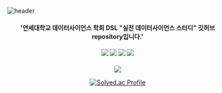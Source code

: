 ![header](https://capsule-render.vercel.app/api?type=waving&color=auto&height=200&section=header&text=실전%20데이터사이언스%20스터디&fontSize=45&fontAlign=65&fontAlignY=35)


<div align="center">
  <h4> '연세대학교 데이터사이언스 학회 DSL "실전 데이터사이언스 스터디" 깃허브 repository입니다.' <h4/>
	<img src="https://img.shields.io/badge/Python-3776AB?style=flat&logo=Python&logoColor=white" />
	<img src="https://img.shields.io/badge/Torch-EE4C2C?style=flat&logo=PyTorch&logoColor=white" />
	<img src="https://img.shields.io/badge/Flask-000000?style=flat&logo=Flask&logoColor=white" />
	<img src="https://img.shields.io/badge/FastAPI-009688?style=flat&logo=FastAPI&logoColor=white" />
</div>

<div align="center">
	<img src="https://github-readme-stats.vercel.app/api/top-langs/?username=a2ran&layout=compact"><br>
</div>

<div align="center">

[![Solved.ac Profile](http://mazassumnida.wtf/api/v2/generate_badge?boj=joyhyun99)](https://solved.ac/joyhyun99)

</div>
